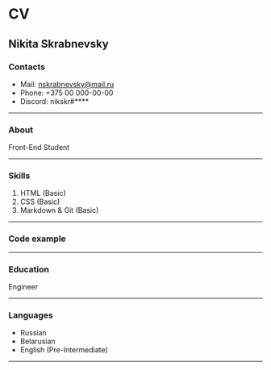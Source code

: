 # CV
## Nikita Skrabnevsky
### Contacts
   - Mail: nskrabnevsky@mail.ru
   - Phone: +375 00 000-00-00
   - Discord: nikskr#****
***
### About
   Front-End Student
***
### Skills
   1. HTML (Basic)
   2. CSS (Basic)
   3. Markdown & Git (Basic)
***
### Code example
***
### Education
   Engineer
***
### Languages
   + Russian
   + Belarusian
   + English (Pre-Intermediate)
***



